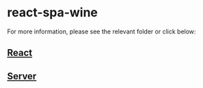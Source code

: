 # react-spa-wine
For more information, please see the relevant folder or click below:
## [React](https://github.com/Koteterov/react-spa-wine/tree/main/client)
## [Server](https://github.com/Koteterov/react-spa-wine/tree/main/server)
